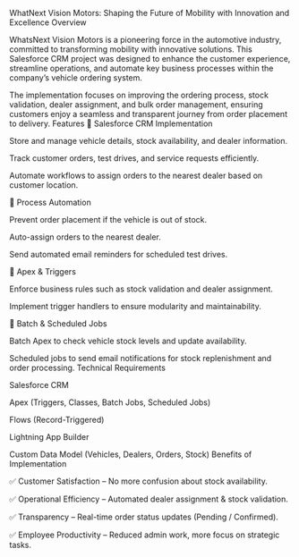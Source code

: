 WhatNext Vision Motors: Shaping the Future of Mobility with Innovation and Excellence
Overview

WhatsNext Vision Motors is a pioneering force in the automotive industry, committed to transforming mobility with innovative solutions.
This Salesforce CRM project was designed to enhance the customer experience, streamline operations, and automate key business processes within the company’s vehicle ordering system.

The implementation focuses on improving the ordering process, stock validation, dealer assignment, and bulk order management, ensuring customers enjoy a seamless and transparent journey from order placement to delivery.
Features
🔹 Salesforce CRM Implementation

Store and manage vehicle details, stock availability, and dealer information.

Track customer orders, test drives, and service requests efficiently.

Automate workflows to assign orders to the nearest dealer based on customer location.

🔹 Process Automation

Prevent order placement if the vehicle is out of stock.

Auto-assign orders to the nearest dealer.

Send automated email reminders for scheduled test drives.

🔹 Apex & Triggers

Enforce business rules such as stock validation and dealer assignment.

Implement trigger handlers to ensure modularity and maintainability.

🔹 Batch & Scheduled Jobs

Batch Apex to check vehicle stock levels and update availability.

Scheduled jobs to send email notifications for stock replenishment and order processing.
Technical Requirements

Salesforce CRM

Apex (Triggers, Classes, Batch Jobs, Scheduled Jobs)

Flows (Record-Triggered)

Lightning App Builder

Custom Data Model (Vehicles, Dealers, Orders, Stock)
Benefits of Implementation

✅ Customer Satisfaction – No more confusion about stock availability.

✅ Operational Efficiency – Automated dealer assignment & stock validation.

✅ Transparency – Real-time order status updates (Pending / Confirmed).

✅ Employee Productivity – Reduced admin work, more focus on strategic tasks.
